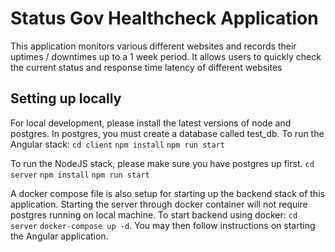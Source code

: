 # Status Gov Healthcheck Application
This application monitors various different websites and records their uptimes / downtimes up to
a 1 week period. It allows users to quickly check the current status and response time latency of
different websites

## Setting up locally
For local development, please install the latest versions of node and postgres. In postgres, you must create
a database called test_db.
To run the Angular stack:
`cd client`
`npm install`
`npm run start`

To run the NodeJS stack, please make sure you have postgres up first.
`cd server`
`npm install`
`npm run start`

A docker compose file is also setup for starting up the backend stack of this application. Starting the server
through docker container will not require postgres running on local machine. To start backend using docker:
`cd server`
`docker-compose up -d`. 
You may then follow instructions on starting the Angular application.
